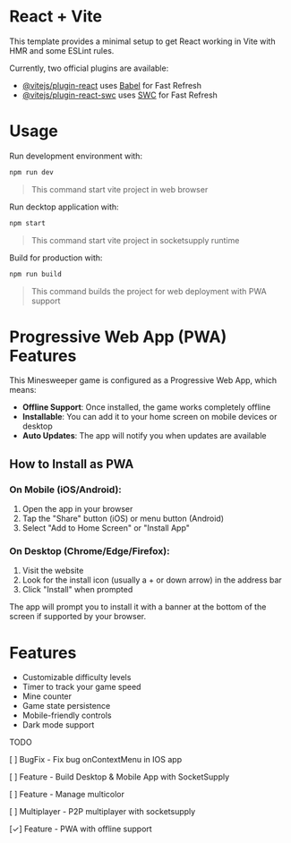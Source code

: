 # React + Vite

This template provides a minimal setup to get React working in Vite with HMR and some ESLint rules.

Currently, two official plugins are available:

- [@vitejs/plugin-react](https://github.com/vitejs/vite-plugin-react/blob/main/packages/plugin-react/README.md) uses [Babel](https://babeljs.io/) for Fast Refresh
- [@vitejs/plugin-react-swc](https://github.com/vitejs/vite-plugin-react-swc) uses [SWC](https://swc.rs/) for Fast Refresh

# Usage

Run development environment with:

```bash
npm run dev
```

> This command start vite project in web browser

Run decktop application with:

```bash
npm start
```

> This command start vite project in socketsupply runtime

Build for production with:

```bash
npm run build
```

> This command builds the project for web deployment with PWA support

# Progressive Web App (PWA) Features

This Minesweeper game is configured as a Progressive Web App, which means:

- **Offline Support**: Once installed, the game works completely offline
- **Installable**: You can add it to your home screen on mobile devices or desktop
- **Auto Updates**: The app will notify you when updates are available

## How to Install as PWA

### On Mobile (iOS/Android):
1. Open the app in your browser
2. Tap the "Share" button (iOS) or menu button (Android)
3. Select "Add to Home Screen" or "Install App"

### On Desktop (Chrome/Edge/Firefox):
1. Visit the website
2. Look for the install icon (usually a + or down arrow) in the address bar
3. Click "Install" when prompted

The app will prompt you to install it with a banner at the bottom of the screen if supported by your browser.

# Features

- Customizable difficulty levels
- Timer to track your game speed
- Mine counter
- Game state persistence
- Mobile-friendly controls
- Dark mode support

TODO

[ ] BugFix - Fix bug onContextMenu in IOS app

[ ] Feature - Build Desktop & Mobile App with SocketSupply

[ ] Feature - Manage multicolor

[ ] Multiplayer - P2P multiplayer with socketsupply

[✓] Feature - PWA with offline support